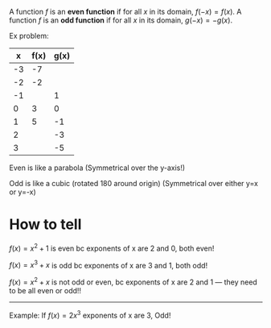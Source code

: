 A function $f$ is an **even function** if for all $x$ in its domain, $f(-x) = f(x)$.
A function $f$ is an **odd function** if for all $x$ in its domain, $g(-x) = -g(x)$.

Ex problem:

| x   | f(x) | g(x) |
| --- | ---- | ---- |
| -3  | -7   |      |
| -2  | -2   |      |
| -1  |      | 1    |
| 0   | 3    | 0    |
| 1   | 5    | -1   |
| 2   |      | -3   |
| 3   |      | -5   |

Even is like a parabola (Symmetrical over the y-axis!)

Odd is like a cubic (rotated 180 around origin) (Symmetrical over either y=x or y=-x)

# How to tell
$f(x)=x^2+1$  is even bc exponents of x are 2 and 0, both even! 

$f(x)=x^3+x$ is odd bc exponents of x are 3 and 1, both odd!

$f(x)=x^2+x$ is not odd or even, bc exponents of x are 2 and 1 — they need to be all even or odd!!

---
Example: If $f(x)=2x^3$  exponents of x are 3, Odd!
